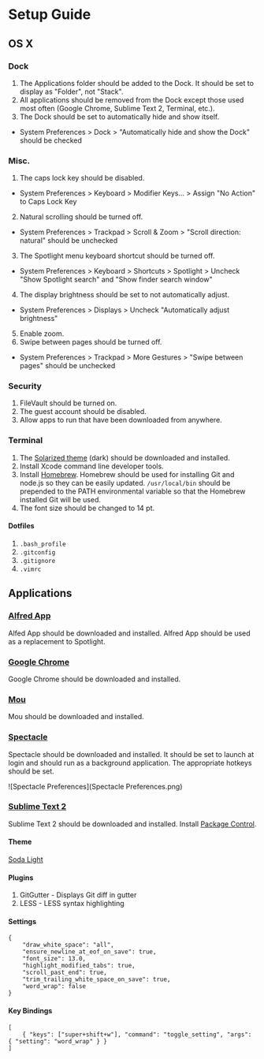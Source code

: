 # Setup Guide

## OS X

### Dock

1. The Applications folder should be added to the Dock. It should be set to display as "Folder", not "Stack".
2. All applications should be removed from the Dock except those used most often (Google Chrome, Sublime Text 2, Terminal, etc.).
3. The Dock should be set to automatically hide and show itself.
  - System Preferences > Dock > "Automatically hide and show the Dock" should be checked

### Misc.

1. The caps lock key should be disabled.
  - System Preferences > Keyboard > Modifier Keys... > Assign "No Action" to Caps Lock Key
2. Natural scrolling should be turned off.
  - System Preferences > Trackpad > Scroll & Zoom > "Scroll direction: natural" should be unchecked
3. The Spotlight menu keyboard shortcut should be turned off.
  - System Preferences > Keyboard > Shortcuts > Spotlight > Uncheck "Show Spotlight search" and "Show finder search window"
4. The display brightness should be set to not automatically adjust.
  - System Preferences > Displays > Uncheck "Automatically adjust brightness"
5. Enable zoom.
6. Swipe between pages should be turned off.
  - System Preferences > Trackpad > More Gestures > "Swipe between pages" should be unchecked

### Security

1. FileVault should be turned on.
2. The guest account should be disabled.
3. Allow apps to run that have been downloaded from anywhere.

### Terminal

1. The [Solarized theme](http://ethanschoonover.com/solarized) (dark) should be downloaded and installed.
2. Install Xcode command line developer tools.
3. Install [Homebrew](http://brew.sh/). Homebrew should be used for installing Git and node.js so they can be easily updated. `/usr/local/bin` should be prepended to the PATH environmental variable so that the Homebrew installed Git will be used.
4. The font size should be changed to 14 pt.

#### Dotfiles

1. `.bash_profile`
2. `.gitconfig`
3. `.gitignore`
4. `.vimrc`

## Applications

### [Alfred App](http://www.alfredapp.com/)

Alfed App should be downloaded and installed. Alfred App should be used as a replacement to Spotlight.

### [Google Chrome](https://www.google.com/intl/en/chrome/browser/)

Google Chrome should be downloaded and installed.

### [Mou](http://mouapp.com/)

Mou should be downloaded and installed.

### [Spectacle](http://spectacleapp.com/)

Spectacle should be downloaded and installed. It should be set to launch at login and should run as a background application. The appropriate hotkeys should be set.

![Spectacle Preferences](Spectacle Preferences.png)

### [Sublime Text 2](http://www.sublimetext.com/)

Sublime Text 2 should be downloaded and installed. Install [Package Control](https://sublime.wbond.net/).

#### Theme

[Soda Light](http://buymeasoda.github.io/soda-theme/)

#### Plugins

1. GitGutter - Displays Git diff in gutter
2. LESS - LESS syntax highlighting

#### Settings

```
{
    "draw_white_space": "all",
    "ensure_newline_at_eof_on_save": true,
    "font_size": 13.0,
    "highlight_modified_tabs": true,
    "scroll_past_end": true,
    "trim_trailing_white_space_on_save": true,
    "word_wrap": false
}
```

#### Key Bindings

```
[
	{ "keys": ["super+shift+w"], "command": "toggle_setting", "args": { "setting": "word_wrap" } }
]
```
